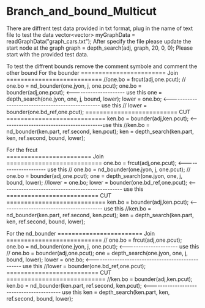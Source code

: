 # Branch_and_bound_Multicut
There are diffrent test data provided in txt format, plug in the name of text file to test the data 
vector<vector<int>> myGraphData = readGraphData("graph_cars.txt"); 
After specify the file please update the start node  at the graph 
graph = depth_search(adj, graph, 20, 0, 0);
Please start with the provided test data.

To test the diffrent bounds remove the comment symbole and comment the other bound 
For the bounder 
           ======================== Join ===========================
           //one.bo = frcut(adj,one.pcut); 
         //   one.bo = nd_bounder(one.jyon, j, one.pcut);
           one.bo = bounder(adj,one.pcut);   <---------------------  use this
          one = depth_search(one.jyon, one, j, bound, lower);
          lower = one.bo;  <------------------------------------------------- use this
          // lower = bounder(one.bd_ref,one.pcut);
          ========================== CUT ============================
          ken.bo = bounder(adj,ken.pcut);  <-----------------------------------------use this
          //ken.bo = nd_bounder(ken.part, ref.second, ken.pcut);
           ken = depth_search(ken.part, ken, ref.second, bound, lower);

For the frcut  
          ======================== Join ===========================
           one.bo = frcut(adj,one.pcut);    <--------------------- use this
         //   one.bo = nd_bounder(one.jyon, j, one.pcut);
        //   one.bo = bounder(adj,one.pcut);
          one = depth_search(one.jyon, one, j, bound, lower);
        //lower = one.bo; 
         lower = bounder(one.bd_ref,one.pcut);  <------------------------------------------------- use this 
         ========================== CUT ============================
          ken.bo = bounder(adj,ken.pcut);  <----------------------------------------- use this 
          //ken.bo = nd_bounder(ken.part, ref.second, ken.pcut);
           ken = depth_search(ken.part, ken, ref.second, bound, lower);

For the nd_bounder 
    ======================== Join ===========================
       //   one.bo = frcut(adj,one.pcut);    
            one.bo = nd_bounder(one.jyon, j, one.pcut);  <--------------------- use this
        //  one.bo = bounder(adj,one.pcut);
          one = depth_search(one.jyon, one, j, bound, lower);
          lower = one.bo; <------------------------------------------------- use this 
        //lower = bounder(one.bd_ref,one.pcut);  
   ========================== CUT ============================
         //ken.bo = bounder(adj,ken.pcut); 
           ken.bo = nd_bounder(ken.part, ref.second, ken.pcut);  <----------------------------------------- use this 
           ken = depth_search(ken.part, ken, ref.second, bound, lower);







           
